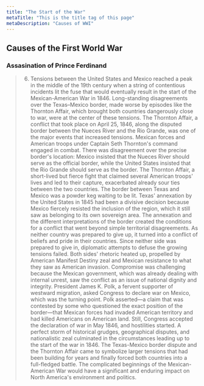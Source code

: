 ```yaml
---
title: "The Start of the War"
metaTitle: "This is the title tag of this page"
metaDescription: "Causes of WWI"
---
```

## Causes of the First World War
### Assasination of Prince Ferdinand
> 6) Tensions between the United States and Mexico reached a peak in the middle of the 19th century when a string of contentious incidents lit the fuse that would eventually result in the start of the Mexican-American War in 1846. Long-standing disagreements over the Texas–Mexico border, made worse by episodes like the Thornton Affair, which brought both countries dangerously close to war, were at the center of these tensions.
The Thornton Affair, a conflict that took place on April 25, 1846, along the disputed border between the Nueces River and the Rio Grande, was one of the major events that increased tensions. Mexican forces and American troops under Captain Seth Thornton's command engaged in combat. There was disagreement over the precise border's location: Mexico insisted that the Nueces River should serve as the official border, while the United States insisted that the Rio Grande should serve as the border. The Thornton Affair, a short-lived but fierce fight that claimed several American troops' lives and led to their capture, exacerbated already sour ties between the two countries.
The border between Texas and Mexico was a powder keg waiting to be lit. Texas' annexation by the United States in 1845 had been a divisive decision because Mexico fiercely resisted the inclusion of the region, which it still saw as belonging to its own sovereign area. 
The annexation and the different interpretations of the border created the conditions for a conflict that went beyond simple territorial disagreements. As neither country was prepared to give up, it turned into a conflict of beliefs and pride in their countries.
Since neither side was prepared to give in, diplomatic attempts to defuse the growing tensions failed. Both sides' rhetoric heated up, propelled by American Manifest Destiny zeal and Mexican resistance to what they saw as American invasion. Compromise was challenging because the Mexican government, which was already dealing with internal unrest, saw the conflict as an issue of national dignity and integrity.
President James K. Polk, a fervent supporter of westward migration, asked Congress to declare war on Mexico, which was the turning point. Polk asserted—a claim that was contested by some who questioned the exact position of the border—that Mexican forces had invaded American territory and had killed Americans on American land. Still, Congress accepted the declaration of war in May 1846, and hostilities started.
A perfect storm of historical grudges, geographical disputes, and nationalistic zeal culminated in the circumstances leading up to the start of the war in 1846. The Texas-Mexico border dispute and the Thornton Affair came to symbolize larger tensions that had been building for years and finally forced both countries into a full-fledged battle. 
The complicated beginnings of the Mexican-American War would have a significant and enduring impact on North America's environment and politics.
